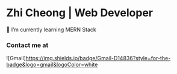 # Zhi Cheong | Web Developer


🌱 I’m currently learning MERN Stack 

### Contact me at 
![Gmail]https://img.shields.io/badge/Gmail-D14836?style=for-the-badge&logo=gmail&logoColor=white

